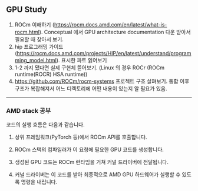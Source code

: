 ## GPU Study

1. ROCm 이해하기 (https://rocm.docs.amd.com/en/latest/what-is-rocm.html). Conceptual 에서 GPU architecture documentation 다운 받아서 필요할 때 찾아서 보기.
2. hip 프로그래밍 가이드 (https://rocm.docs.amd.com/projects/HIP/en/latest/understand/programming_model.html). 표시한 파트 읽어보기
3. 1-2 까지 됐다면 실제 구현체 뜯어보기. (Linux 의 경우 ROCr (ROCm runtime(ROCR) HSA runtime))
4. https://github.com/ROCm/rocm-systems 프로젝트 구조 살펴보기. 통합 이후 구조가 복잡해져서 어느 디렉토리에 어떤 내용이 있는지 알 필요가 있음.


---

### AMD stack 공부

코드의 실행 흐름은 다음과 같습니다.

1. 상위 프레임워크(PyTorch 등)에서 ROCm API를 호출합니다.

2. ROCm 스택의 컴파일러가 이 요청에 필요한 GPU 코드를 생성합니다.

3. 생성된 GPU 코드는 ROCm 런타임을 거쳐 커널 드라이버에 전달됩니다.

4. 커널 드라이버는 이 코드를 받아 최종적으로 AMD GPU 하드웨어가 실행할 수 있도록 명령을 내립니다.

